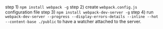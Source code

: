 
step 1) `npm install webpack -g`
step 2) create `webpack.config.js` configuration file 
step 3) `npm install webpack-dev-server -g`
step 4) run `webpack-dev-server --progress --display-errors-details --inline --hot --content-base ./public` to have a watcher attached to the server.

